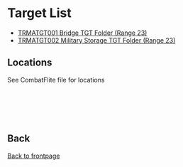 # Target List


* [TRMATGT001 Bridge TGT Folder (Range 23)](/TRMA-Brief/INTELLIGENCE/TRMATGT001_Brigde.pdf)
* [TRMATGT002 Military Storage TGT Folder (Range 23)](/TRMA-Brief/INTELLIGENCE/TRMATGT002_Military_storage.pdf)

## Locations
See CombatFlite file for locations






<br>
<br>
<br>
<br>

## Back
[Back to frontpage](https://132nd-vwing.github.io/TRMA-Brief/)
